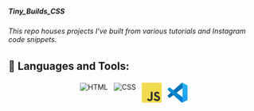 ##### Tiny_Builds_CSS
###### This repo houses projects I've built from various tutorials and Instagram code snippets.

## 🧰 Languages and Tools:
<p align="center">
<img src="https://freeiconshop.com/wp-content/uploads/edd/html-flat.png" alt="HTML" height="40" style="vertical-align:top; margin:4px">
<img src="https://freeiconshop.com/wp-content/uploads/edd/css-flat.png" alt="CSS" height="40" style="vertical-align:top; margin:4px">
<img src="https://raw.githubusercontent.com/github/explore/80688e429a7d4ef2fca1e82350fe8e3517d3494d/topics/javascript/javascript.png" alt="Javascript" height="40" style="vertical-align:top; margin:4px">
<img src="https://raw.githubusercontent.com/github/explore/80688e429a7d4ef2fca1e82350fe8e3517d3494d/topics/visual-studio-code/visual-studio-code.png" alt="VS Code" height="40" style="vertical-align:top; margin:4px">
</p>
